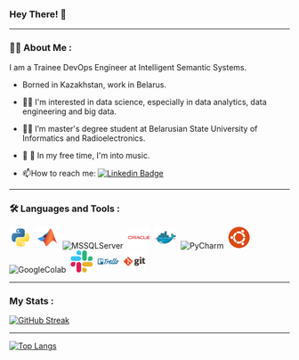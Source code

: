 
<!-- <div align="center">
  <img src="https://media.giphy.com/media/k0ijJhqrUP4T2EvmJ1/giphy.gif" width="300" height="200"/>
</div>


 -->
### Hey There! :open_hands:

---

### :ok_man: About Me :
I am a Trainee DevOps Engineer at Intelligent Semantic Systems.

- Borned in Kazakhstan, work in Belarus.

- :man_technologist: I'm interested in data science, especially in data analytics, data engineering and big data.

- :man_student: I’m master's degree student at Belarusian State University of Informatics and Radioelectronics.

- :musical_score: :musical_note: In my free time, I'm into music.

- :mailbox:How to reach me: [![Linkedin Badge](https://img.shields.io/badge/-Linkedin-blue?style=flat&logo=Linkedin&logoColor=white)](https://www.linkedin.com/in/kuanysh-zhaksylyk-413077194/)

---

### :hammer_and_wrench: Languages and Tools :

<div>
  <img src="https://github.com/devicons/devicon/blob/master/icons/python/python-original.svg" title="Python" alt="Python" width="40" height="40"/>&nbsp;
  <img src="https://github.com/devicons/devicon/blob/master/icons/matlab/matlab-original.svg" title="MatLab" alt="MatLab" width="40" height="40"/>&nbsp;
  <img src="https://cdn.cdnlogo.com/logos/m/21/microsoft-sql-server.svg" title="MSSQLServer" alt="MSSQLServer" width="40" height="40"/>&nbsp;
  <img src="https://github.com/devicons/devicon/blob/master/icons/oracle/oracle-original.svg" title="Oracle" alt="Oracle" width="40" height="40"/>&nbsp;
  <img src="https://github.com/devicons/devicon/blob/master/icons/docker/docker-original.svg" title="Docker" alt="Docker" width="40" height="40"/>&nbsp;  
  <img src="https://upload.wikimedia.org/wikipedia/commons/1/1d/PyCharm_Icon.svg" title="PyCharm"  alt="PyCharm" width="40" height="40"/>&nbsp;
  <img src="https://github.com/devicons/devicon/blob/master/icons/ubuntu/ubuntu-plain.svg" title="Ubuntu"  alt="Ubuntu" width="40" height="40"/>&nbsp;
  <img src="https://upload.wikimedia.org/wikipedia/commons/d/d0/Google_Colaboratory_SVG_Logo.svg" title="GoogleColab"  alt="GoogleColab" width="40" height="40"/>&nbsp;
  <img src="https://github.com/devicons/devicon/blob/master/icons/slack/slack-original.svg" title="Slack" alt="Slack" width="40" height="40"/>&nbsp;
  <img src="https://github.com/devicons/devicon/blob/master/icons/trello/trello-plain-wordmark.svg" title="Trello" alt="Trello" width="40" height="40"/>&nbsp;
  <img src="https://github.com/devicons/devicon/blob/master/icons/git/git-original-wordmark.svg" title="Git" **alt="Git" width="40" height="40"/>
</div>


---

### My Stats :
[![GitHub Streak](http://github-readme-streak-stats.herokuapp.com?user=kuanysh-zhaksylyk&theme=city-lights&hide_border=true&border_radius=7.2)](https://git.io/streak-stats)

---

[![Top Langs](https://github-readme-stats.vercel.app/api/top-langs/?username=kuanysh-zhaksylyk&layout=compact&theme=vision-friendly-dark)](https://github.com/anuraghazra/github-readme-stats)



